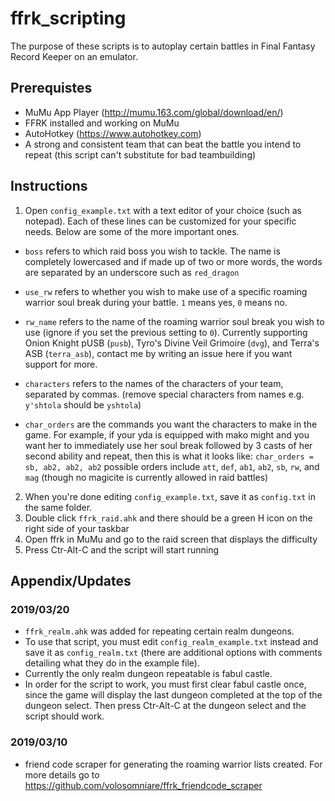 # ffrk_scripting

The purpose of these scripts is to autoplay certain battles in Final Fantasy Record Keeper on an emulator.

## Prerequistes
* MuMu App Player (http://mumu.163.com/global/download/en/)
* FFRK installed and working on MuMu
* AutoHotkey (https://www.autohotkey.com)
* A strong and consistent team that can beat the battle you intend to repeat (this script can't substitute for bad teambuilding)

## Instructions
1. Open `config_example.txt` with a text editor of your choice (such as notepad).
Each of these lines can be customized for your specific needs. Below are some of the more important ones.

* `boss` refers to which raid boss you wish to tackle. The name is completely lowercased and if made up of two or more words, the words are separated by an underscore such as `red_dragon`
* `use_rw` refers to whether you wish to make use of a specific roaming warrior soul break during your battle. `1` means yes, `0` means no.
* `rw_name` refers to the name of the roaming warrior soul break you wish to use (ignore if you set the previous setting to `0`). Currently supporting Onion Knight pUSB (`pusb`), Tyro's Divine Veil Grimoire (`dvg`), and Terra's ASB (`terra_asb`), contact me by writing an issue here if you want support for more.
* `characters` refers to the names of the characters of your team, separated by commas. (remove special characters from names e.g. `y'shtola` should be `yshtola`)

* `char_orders` are the commands you want the characters to make in the game.
  For example, if your yda is equipped with mako might and you want her to immediately use her soul break followed by 3 casts of her second ability and repeat, then this is what it looks like: ```char_orders = sb, ab2, ab2, ab2```
  possible orders include `att`, `def`, `ab1`, `ab2`, `sb`, `rw`, and `mag` (though no magicite is currently allowed in raid battles)

2. When you're done editing `config_example.txt`, save it as `config.txt` in the same folder.
3. Double click `ffrk_raid.ahk` and there should be a green H icon on the right side of your taskbar
4. Open ffrk in MuMu and go to the raid screen that displays the difficulty
5. Press Ctr-Alt-C and the script will start running

## Appendix/Updates
### 2019/03/20
* `ffrk_realm.ahk` was added for repeating certain realm dungeons.
* To use that script, you must edit `config_realm_example.txt` instead and save it as `config_realm.txt` (there are additional options with comments detailing what they do in the example file).
* Currently the only realm dungeon repeatable is fabul castle. 
* In order for the script to work, you must first clear fabul castle once, since the game will display the last dungeon completed at the top of the dungeon select. Then press Ctr-Alt-C at the dungeon select and the script should work.
### 2019/03/10
* friend code scraper for generating the roaming warrior lists created. For more details go to https://github.com/volosomniare/ffrk_friendcode_scraper

